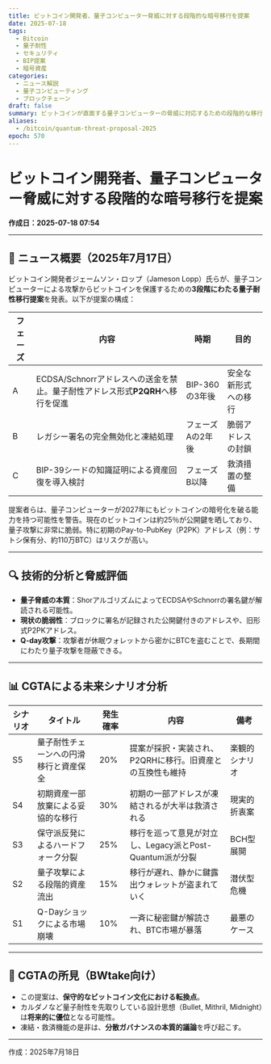 ```yaml
---
title: ビットコイン開発者、量子コンピューター脅威に対する段階的な暗号移行を提案
date: 2025-07-18
tags:
  - Bitcoin
  - 量子耐性
  - セキュリティ
  - BIP提案
  - 暗号資産
categories:
  - ニュース解説
  - 量子コンピューティング
  - ブロックチェーン
draft: false
summary: ビットコインが直面する量子コンピューターの脅威に対応するための段階的な移行提案（フェーズA〜C）とその技術的背景を解説。CGTAによる5段階シナリオ分析も掲載。
aliases:
  - /bitcoin/quantum-threat-proposal-2025
epoch: 570
---
```


# ビットコイン開発者、量子コンピューター脅威に対する段階的な暗号移行を提案
**作成日：2025-07-18 07:54**

---

## 📰 ニュース概要（2025年7月17日）

ビットコイン開発者ジェームソン・ロップ（Jameson Lopp）氏らが、量子コンピューターによる攻撃からビットコインを保護するための**3段階にわたる量子耐性移行提案**を発表。以下が提案の構成：

| フェーズ | 内容 | 時期 | 目的 |
|----------|------|------|------|
| A | ECDSA/Schnorrアドレスへの送金を禁止。量子耐性アドレス形式**P2QRH**へ移行を促進 | BIP-360の3年後 | 安全な新形式への移行 |
| B | レガシー署名の完全無効化と凍結処理 | フェーズAの2年後 | 脆弱アドレスの封鎖 |
| C | BIP-39シードの知識証明による資産回復を導入検討 | フェーズB以降 | 救済措置の整備 |

提案者らは、量子コンピューターが2027年にもビットコインの暗号化を破る能力を持つ可能性を警告。現在のビットコインは約25％が公開鍵を晒しており、量子攻撃に非常に脆弱。特に初期のPay-to-PubKey（P2PK）アドレス（例：サトシ保有分、約110万BTC）はリスクが高い。

---

## 🔍 技術的分析と脅威評価

- **量子脅威の本質**：ShorアルゴリズムによってECDSAやSchnorrの署名鍵が解読される可能性。
- **現状の脆弱性**：ブロックに署名が記録された公開鍵付きのアドレスや、旧形式P2PKアドレス。
- **Q-day攻撃**：攻撃者が休眠ウォレットから密かにBTCを盗むことで、長期間にわたり量子攻撃を隠蔽できる。

---

## 📊 CGTAによる未来シナリオ分析

| シナリオ | タイトル | 発生確率 | 内容 | 備考 |
|----------|----------|----------|------|------|
| S5 | 量子耐性チェーンへの円滑移行と資産保全 | 20% | 提案が採択・実装され、P2QRHに移行。旧資産との互換性も維持 | 楽観的シナリオ |
| S4 | 初期資産一部放棄による妥協的な移行 | 30% | 初期の一部アドレスが凍結されるが大半は救済される | 現実的折衷案 |
| S3 | 保守派反発によるハードフォーク分裂 | 25% | 移行を巡って意見が対立し、Legacy派とPost-Quantum派が分裂 | BCH型展開 |
| S2 | 量子攻撃による段階的資産流出 | 15% | 移行が遅れ、静かに鍵露出ウォレットが盗まれていく | 潜伏型危機 |
| S1 | Q-Dayショックによる市場崩壊 | 10% | 一斉に秘密鍵が解読され、BTC市場が暴落 | 最悪のケース |

---

## 🧭 CGTAの所見（BWtake向け）

- この提案は、**保守的なビットコイン文化における転換点**。
- カルダノなど量子耐性を先取りしている設計思想（Bullet, Mithril, Midnight）は**将来的に優位**となる可能性。
- 凍結・救済機能の是非は、**分散ガバナンスの本質的議論**を呼び起こす。

---


作成：2025年7月18日